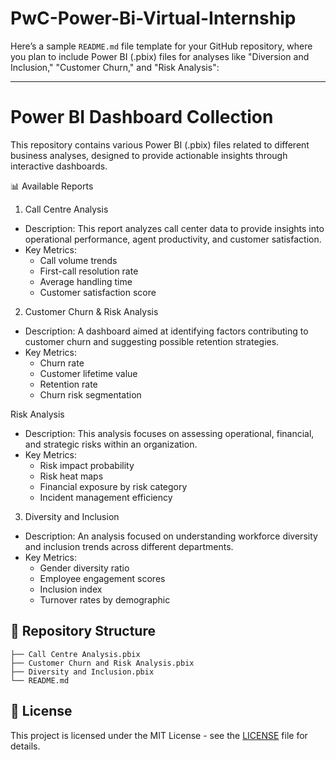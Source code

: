 # PwC-Power-Bi-Virtual-Internship

Here’s a sample `README.md` file template for your GitHub repository, where you plan to include Power BI (.pbix) files for analyses like "Diversion and Inclusion," "Customer Churn," and "Risk Analysis":

---

# Power BI Dashboard Collection

This repository contains various Power BI (.pbix) files related to different business analyses, designed to provide actionable insights through interactive dashboards.

📊 Available Reports

1. Call Centre Analysis
- Description: This report analyzes call center data to provide insights into operational performance, agent productivity, and customer satisfaction.
- Key Metrics:
  - Call volume trends
  - First-call resolution rate
  - Average handling time
  - Customer satisfaction score

2. Customer Churn & Risk Analysis
- Description: A dashboard aimed at identifying factors contributing to customer churn and suggesting possible retention strategies.
- Key Metrics:
  - Churn rate
  - Customer lifetime value
  - Retention rate
  - Churn risk segmentation

Risk Analysis
- Description: This analysis focuses on assessing operational, financial, and strategic risks within an organization.
- Key Metrics:
  - Risk impact probability
  - Risk heat maps
  - Financial exposure by risk category
  - Incident management efficiency


3. Diversity and Inclusion
- Description: An analysis focused on understanding workforce diversity and inclusion trends across different departments.
- Key Metrics:
  - Gender diversity ratio
  - Employee engagement scores
  - Inclusion index
  - Turnover rates by demographic



## 📁 Repository Structure

```
├── Call Centre Analysis.pbix
├── Customer Churn and Risk Analysis.pbix
├── Diversity and Inclusion.pbix
└── README.md
```


## 📝 License

This project is licensed under the MIT License - see the [LICENSE](LICENSE) file for details.
